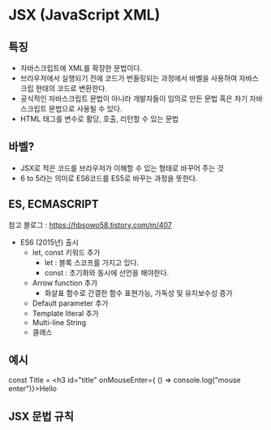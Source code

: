 # JSX (JavaScript XML)

## 특징
 * 자바스크립트에 XML를 확장한 문법이다. 
 * 브라우저에서 실행되기 전에 코드가 번들링되는 과정에서 바벨을 사용하여 자바스크립 현태의 코드로 변환한다.
 * 공식적인 자바스크립트 문법이 아니라 개발자들이 임의로 만든 문법 혹은 차기 자바스크립트 문법으로 사용될 수 있다.
 * HTML 태그를 변수로 활당, 호출, 리턴할 수 있는 문법
 
## 바벨?
 * JSX로 적은 코드를 브라우저가 이해할 수 있는 형태로 바꾸어 주는 것
 * 6 to 5라는 의미로 ES6코드를 ES5로 바꾸는 과정을 뜻한다.


## ES, ECMASCRIPT
참고 블로그 : https://hbsowo58.tistory.com/m/407
  * ES6 (2015년) 출시
    *   let, const 키워드 추가 
        * let : 블록 스코프를 가지고 있다.
        * const : 초기화와 동시에 선언을 해야한다.
    *   Arrow function 추가
        * 화살표 함수로 간결한 함수 표현가능, 가독성 및 유지보수성 증가    
    *   Default parameter 추가  
    *   Template literal 추가
    *   Multi-line String
    *   클래스

## 예시
  const Title = <h3 id="title" onMouseEnter={ () => console.log("mouse enter")}>Hello </h3>


## JSX 문법 규칙
<div>
  <Title />
  <Button /> 
</div>
 <!-- 1. 무조건 닫는 태그가 필요하다.
 ```
 <input/>
 ```
 
 2. 여러태그들이 있으면 무조건 감싸는 태그가 필요하다.
 ```
return(
<div>
  <div></div>
  <div></div>
</div>
);
 ```
 
 3. return할 때 ()는 단순가독성을 위한 위한것이다.
 4. style 적용시 객체를 만들어 사용해야한다.
```
const style={
	color: #409d00;
    backgroundColor: #000;
}

return(
	<span style={style}>Good</span>
);
```
 5. 속성 값 중 -으로 구분 되는 값들은 다 카멜체로 사용해야한다.
 6. class 적용대신 className으로 사용해야한다.
 7. 주석사용해야한다. -->
